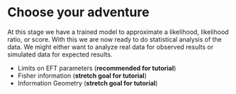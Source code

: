 # Choose your adventure

At this stage we have a trained model to approximate a likelihood, likelihood ratio, or score. With this we are now ready to do statistical analysis of the data. We might either want to analyze real data for observed results or simulated data for expected results.

* Limits on EFT parameters (**recommended for tutorial**)
* Fisher information (**stretch goal for tutorial**)
* Information Geometry (**stretch goal for tutorial**)

